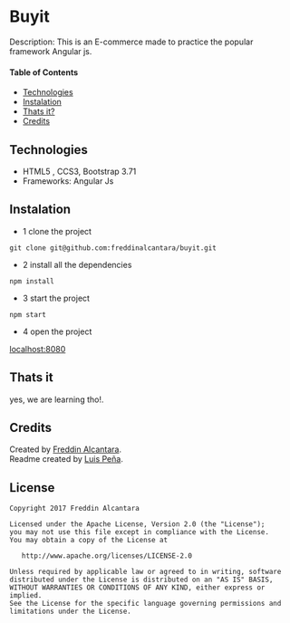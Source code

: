 # Buyit
Description: This is an E-commerce made to practice the popular framework Angular js.

#### Table of Contents

* [Technologies](#technologies)
* [Instalation](#integration)
* [Thats it?](#thats-it)
* [Credits](#credits)

## Technologies

  - HTML5 , CCS3, Bootstrap 3.71
  - Frameworks: Angular Js

## Instalation

* 1 clone the project

``` git clone git@github.com:freddinalcantara/buyit.git ```

* 2 install all the dependencies

``` npm install ```

* 3 start the project

```npm start```

* 4 open the project 

[localhost:8080](localhost:8080)


## Thats it

yes, we are learning tho!.

## Credits
Created by [Freddin Alcantara][freddin-profile].  
Readme created by [Luis Peña][luis-profile].

## License

	Copyright 2017 Freddin Alcantara
	
	Licensed under the Apache License, Version 2.0 (the "License");
	you may not use this file except in compliance with the License.
	You may obtain a copy of the License at
	
	   http://www.apache.org/licenses/LICENSE-2.0
	
	Unless required by applicable law or agreed to in writing, software
	distributed under the License is distributed on an "AS IS" BASIS,
	WITHOUT WARRANTIES OR CONDITIONS OF ANY KIND, either express or implied.
	See the License for the specific language governing permissions and
	limitations under the License.

[freddin-profile]: https://github.com/freddinalcantara/
[luis-profile]: https://github.com/luisf11/
